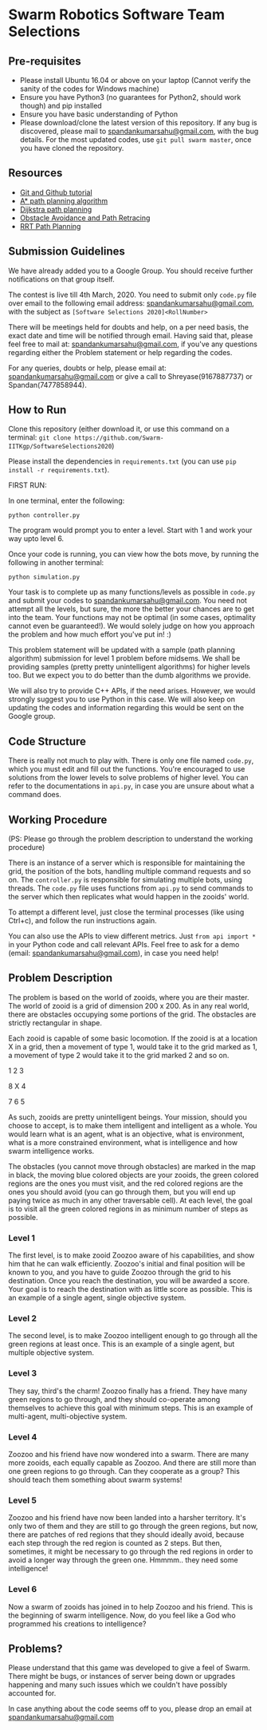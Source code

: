 # Swarm Robotics Software Team Selections

## Pre-requisites
* Please install Ubuntu 16.04 or above on your laptop (Cannot verify the sanity of the codes for Windows machine)
* Ensure you have Python3 (no guarantees for Python2, should work though) and pip installed
* Ensure you have basic understanding of Python
* Please download/clone the latest version of this repository. If any bug is discovered, please mail to spandankumarsahu@gmail.com, with the bug details. For the most updated codes, use `git pull swarm master`, once you have cloned the repository.

## Resources
* [Git and Github tutorial](https://in.udacity.com/course/how-to-use-git-and-github--ud775-india)
* [A* path planning algorithm](https://www.hackerearth.com/practice/notes/a-search-algorithm/)
* [Dijkstra path planning](https://www.geeksforgeeks.org/dijkstras-shortest-path-algorithm-greedy-algo-7/)
* [Obstacle Avoidance and Path Retracing](https://2019.robotix.in/tutorial/pathplanning/obstacleavoidance/)
* [RRT Path Planning](https://2019.robotix.in/tutorial/pathplanning/rrtplanner/)

## Submission Guidelines

We have already added you to a Google Group. You should receive further notifications on that group itself.

The contest is live till 4th March, 2020. You need to submit only `code.py` file over email to the following email address: spandankumarsahu@gmail.com, with the subject as `[Software Selections 2020]<RollNumber>`

There will be meetings held for doubts and help, on a per need basis, the exact date and time will be notified through email. Having said that, please feel free to mail at: spandankumarsahu@gmail.com, if you've any questions regarding either the Problem statement or help regarding the codes.

For any queries, doubts or help, please email at: spandankumarsahu@gmail.com or give a call to Shreyase(9167887737) or Spandan(7477858944).

## How to Run
Clone this repository (either download it, or use this command on a terminal: `git clone https://github.com/Swarm-IITKgp/SoftwareSelections2020`)

Please install the dependencies in `requirements.txt` (you can use `pip install -r requirements.txt`).

FIRST RUN:

In one terminal, enter the following:

  `python controller.py`

The program would prompt you to enter a level. Start with 1 and work your way upto level 6.

Once your code is running, you can view how the bots move, by running the following in another terminal:

  `python simulation.py`

Your task is to complete up as many functions/levels as possible in `code.py` and submit your codes to spandankumarsahu@gmail.com. You need not attempt all the levels, but sure, the more the better your chances are to get into the team. Your functions may not be optimal (in some cases, optimality cannot even be guaranteed!). We would solely judge on how you approach the problem and how much effort you've put in! :)

This problem statement will be updated with a sample (path planning algorithm) submission for level 1 problem before midsems. We shall be providing samples (pretty pretty unintelligent algorithms) for higher levels too. But we expect you to do better than the dumb algorithms we provide.

We will also try to provide C++ APIs, if the need arises. However, we would strongly suggest you to use Python in this case. We will also keep on updating the codes and information regarding this would be sent on the Google group.

## Code Structure
There is really not much to play with. There is only one file named `code.py`, which you must edit and fill out the functions. You're encouraged to use solutions from the lower levels to solve problems of higher level. You can refer to the documentations in `api.py`, in case you are unsure about what a command does.

## Working Procedure
(PS: Please go through the problem description to understand the working procedure)

There is an instance of a server which is responsible for maintaining the grid, the position of the bots, handling multiple command requests and so on. The `controller.py` is responsible for simulating multiple bots, using threads. The `code.py` file uses functions from `api.py` to send commands to the server which then replicates what would happen in the zooids' world.

To attempt a different level, just close the terminal processes (like using Ctrl+c), and follow the run instructions again.

You can also use the APIs to view different metrics. Just `from api import *` in your Python code and call relevant APIs. Feel free to ask for a demo (email: spandankumarsahu@gmail.com), in case you need help!

## Problem Description
The problem is based on the world of zooids, where you are their master. The world of zooid is a grid of dimension 200 x 200. As in any real world, there are obstacles occupying some portions of the grid. The obstacles are strictly rectangular in shape.

Each zooid is capable of some basic locomotion. If the zooid is at a location X in a grid, then a movement of type 1, would take it to the grid marked as 1, a movement of type 2 would take it to the grid marked 2 and so on.

1 2 3

8 X 4

7 6 5

As such, zooids are pretty unintelligent beings. Your mission, should you choose to accept, is to make them intelligent and intelligent as a whole. You would learn what is an agent, what is an objective, what is environment, what is a more constrained environment, what is intelligence and how swarm intelligence works.

The obstacles (you cannot move through obstacles) are marked in the map in black, the moving blue colored objects are your zooids, the green colored regions are the ones you must visit, and the red colored regions are the ones you should avoid (you can go through them, but you will end up paying twice as much in any other traversable cell). At each level, the goal is to visit all the green colored regions in as minimum number of steps as possible.

### Level 1
The first level, is to make zooid Zoozoo aware of his capabilities, and show him that he can walk efficiently. Zoozoo's initial and final position will be known to you, and you have to guide Zoozoo through the grid to his destination. Once you reach the destination, you will be awarded a score. Your goal is to reach the destination with as little score as possible. This is an example of a single agent, single objective system.

### Level 2
The second level, is to make Zoozoo intelligent enough to go through all the green regions at least once. This is an example of a single agent, but multiple objective system.

### Level 3
They say, third's the charm! Zoozoo finally has a friend. They have many green regions to go through, and they should co-operate among themselves to achieve this goal with minimum steps. This is an example of multi-agent, multi-objective system.

### Level 4
Zoozoo and his friend have now wondered into a swarm. There are many more zooids, each equally capable as Zoozoo. And there are still more than one green regions to go through. Can they cooperate as a group? This should teach them something about swarm systems!

### Level 5
Zoozoo and his friend have now been landed into a harsher territory. It's only two of them and they are still to go through the green regions, but now, there are patches of red regions that they should ideally avoid, because each step through the red region is counted as 2 steps. But then, sometimes, it might be necessary to go through the red regions in order to avoid a longer way through the green one. Hmmmm.. they need some intelligence!

### Level 6
Now a swarm of zooids has joined in to help Zoozoo and his friend. This is the beginning of swarm intelligence. Now, do you feel like a God who programmed his creations to intelligence?

## Problems?
Please understand that this game was developed to give a feel of Swarm. There might be bugs, or instances of server being down or upgrades happening and many such issues which we couldn't have possibly accounted for.

In case anything about the code seems off to you, please drop an email at spandankumarsahu@gmail.com
